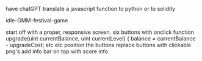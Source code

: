 have chatGPT translate a javascript function to python or to solidity

idle-GMM-festival-game

start off with a proper, responsive screen. six buttons with onclick function upgrade(uint currentBalance, uint currentLevel) { balance = currentBalance - upgradeCost;
etc etc
position the buttons
replace buttons with clickable png's
add info bar on top with score info
